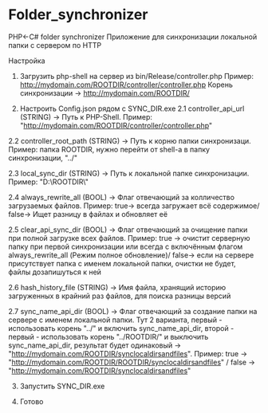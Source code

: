 # Folder_synchronizer
PHP&lt;-C# folder synchronizer
Приложение для синхронизации локальной папки с сервером по HTTP

Настройка
1. Загрузить php-shell на сервер из bin/Release/controller.php
Пример: http://mydomain.com/ROOTDIR/controller/controller.php
Корень синхронизации -> http://mydomain.com/ROOTDIR/

2. Настроить Config.json рядом с SYNC_DIR.exe
  2.1 controller_api_url (STRING) -> Путь к PHP-Shell. Пример: "http://mydomain.com/ROOTDIR/controller/controller.php"
 
  2.2 controller_root_path (STRING) -> Путь к корню папки синхронизаци. Пример: папка ROOTDIR, нужно перейти от shell-а в папку синхронизации, "../"
 
  2.3 local_sync_dir (STRING) -> Путь к локальной папке синхронизации. Пример: "D:\\ROOTDIR\\"
 
  2.4 always_rewrite_all (BOOL) -> Флаг отвечающий за колличество загрузаемых файлов. Пример: true-> всегда загружает всё содержимое/ false-> Ищет разницу в файлах и обновляет её
 
  2.5 clear_api_sync_dir (BOOL) -> Флаг отвечающий за очищение папки при полной загрузке всех файлов. Пример: true -> очистит серверную папку при первой синхронизации или всегда с включённым флагом always_rewrite_all (Режим полное обновление)/ false-> если на сервере присутствует папка с именем локальной папки, очистки не будет, файлы дозапишуться к ней
 
  2.6 hash_history_file (STRING) -> Имя файла, хранящий историю загруженных в крайний раз файлов, для поиска разницы версий
 
  2.7 sync_name_api_dir (BOOL) -> Флаг отвечающий за создание папки на сервере с именем локальной папки. Тут 2 варианта, первый - использовать корень "../" и включить sync_name_api_dir, второй - первый - использовать корень "../ROOTDIR/" и выключить sync_name_api_dir, результат будет одинаковый -> "http://mydomain.com/ROOTDIR/synclocaldirsandfiles". Пример: true -> "http://mydomain.com/ROOTDIR/ROOTDIR/synclocaldirsandfiles" / false -> "http://mydomain.com/ROOTDIR/synclocaldirsandfiles"
 
3. Запустить SYNC_DIR.exe
 
4. Готово
